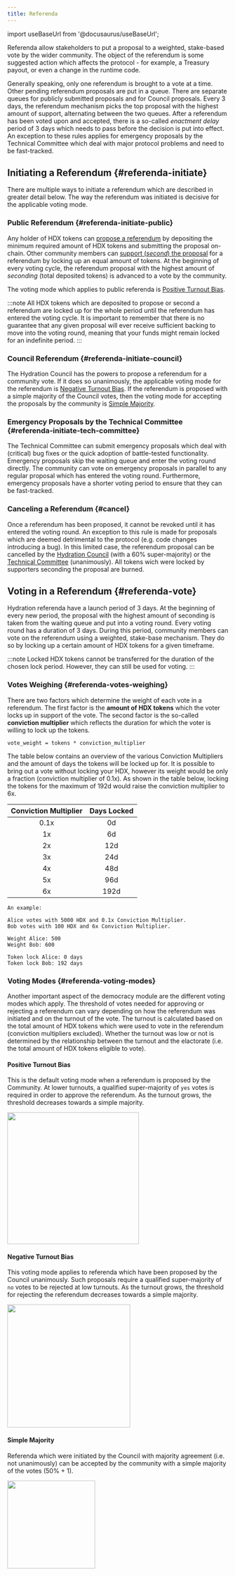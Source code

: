 ```yaml
---
title: Referenda
---
```


import useBaseUrl from '@docusaurus/useBaseUrl';

Referenda allow stakeholders to put a proposal to a weighted, stake-based vote by the wider community. The object of the referendum is some suggested action which affects the protocol - for example, a Treasury payout, or even a change in the runtime code.

Generally speaking, only one referendum is brought to a vote at a time. Other pending referendum proposals are put in a queue. There are separate queues for publicly submitted proposals and for Council proposals. Every 3 days, the referendum mechanism picks the top proposal with the highest amount of support, alternating between the two queues. After a referendum has been voted upon and accepted, there is a so-called *enactment delay* period of 3 days which needs to pass before the decision is put into effect. An exception to these rules applies for emergency proposals by the Technical Committee which deal with major protocol problems and need to be fast-tracked.

## Initiating a Referendum {#referenda-initiate}
There are multiple ways to initiate a referendum which are described in greater detail below. The way the referendum was initiated is decisive for the applicable voting mode.

### Public Referendum {#referenda-initiate-public}
Any holder of HDX tokens can [propose a referendum](../community/referenda) by depositing the minimum required amount of HDX tokens and submitting the proposal on-chain. Other community members can [support (*second*) the proposal](../community/referenda) for a referendum by locking up an equal amount of tokens. At the beginning of every voting cycle, the referendum proposal with the highest amount of *seconding* (total deposited tokens) is advanced to a vote by the community.

The voting mode which applies to public referenda is [Positive Turnout Bias](#referenda-voting-modes).

:::note
All HDX tokens which are deposited to propose or second a referendum are locked up for the whole period until the referendum has entered the voting cycle. It is important to remember that there is no guarantee that any given proposal will ever receive sufficient backing to move into the voting round, meaning that your funds might remain locked for an indefinite period.
:::

### Council Referendum {#referenda-initiate-council}
The Hydration Council has the powers to propose a referendum for a community vote. If it does so unanimously, the applicable voting mode for the referendum is [Negative Turnout Bias](#referenda-voting-modes). If the referendum is proposed with a simple majority of the Council votes, then the voting mode for accepting the proposals by the community is [Simple Majority](#referenda-voting-modes).

### Emergency Proposals by the Technical Committee {#referenda-initiate-tech-committee}
The Technical Committee can submit emergency proposals which deal with (critical) bug fixes or the quick adoption of battle-tested functionality. Emergency proposals skip the waiting queue and enter the voting round directly. The community can vote on emergency proposals in parallel to any regular proposal which has entered the voting round. Furthermore, emergency proposals have a shorter voting period to ensure that they can be fast-tracked.

### Canceling a Referendum {#cancel}
Once a referendum has been proposed, it cannot be revoked until it has entered the voting round. An exception to this rule is made for proposals which are deemed detrimental to the protocol (e.g. code changes introducing a bug). In this limited case, the referendum proposal can be cancelled by the [Hydration Council](./democracy_council) (with a 60% super-majority) or the [Technical Committee](./democracy_technical_committee) (unanimously). All tokens wich were locked by supporters seconding the proposal are burned.

## Voting in a Referendum {#referenda-vote}
Hydration referenda have a launch period of 3 days. At the beginning of every new period, the proposal with the highest amount of seconding is taken from the waiting queue and put into a voting round. Every voting round has a duration of 3 days. During this period, community members can vote on the referendum using a weighted, stake-base mechanism. They do so by locking up a certain amount of HDX tokens for a given timeframe.

:::note
Locked HDX tokens cannot be transferred for the duration of the chosen lock period. However, they can still be used for voting.
:::

### Votes Weighing {#referenda-votes-weighing}
There are two factors which determine the weight of each vote in a referendum. The first factor is the **amount of HDX tokens** which the voter locks up in support of the vote. The second factor is the so-called **conviction multiplier** which reflects the duration for which the voter is willing to lock up the tokens.

```
vote_weight = tokens * conviction_multiplier
```

The table below contains an overview of the various Conviction Multipliers and the amount of days the tokens will be locked up for. It is possible to bring out a vote without locking your HDX, however its weight would be only a fraction (conviction multiplier of 0.1x). As shown in the table below, locking the tokens for the maximum of 192d would raise the conviction multiplier to 6x.

| Conviction Multiplier | Days Locked |
|:---------------------:|:-----------:|
| 0.1x                  |  0d         |
| 1x                    |  6d         |
| 2x                    |  12d        |
| 3x                    |  24d        |
| 4x                    |  48d        |
| 5x                    |  96d        |
| 6x                    |  192d       |

```
An example:

Alice votes with 5000 HDX and 0.1x Conviction Multiplier.
Bob votes with 100 HDX and 6x Conviction Multiplier.

Weight Alice: 500
Weight Bob: 600

Token lock Alice: 0 days
Token lock Bob: 192 days
```

### Voting Modes {#referenda-voting-modes}
Another important aspect of the democracy module are the different voting modes which apply. The threshold of votes needed for approving or rejecting a referendum can vary depending on how the referendum was initiated and on the turnout of the vote. The turnout is calculated based on the total amount of HDX tokens which were used to vote in the referendum (conviction multipliers excluded). Whether the turnout was low or not is determined by the relationship between the turnout and the elactorate (i.e. the total amount of HDX tokens eligible to vote).

#### Positive Turnout Bias
This is the default voting mode when a referendum is proposed by the Community. At lower turnouts, a qualified super-majority of `yes` votes is required in order to approve the referendum. As the turnout grows, the threshold decreases towards a simple majority.

<div style={{textAlign: 'center'}}>
  <img src={useBaseUrl('/democracy/positive-turnout-bias.png')} width="300px" />
</div>

#### Negative Turnout Bias
This voting mode applies to referenda which have been proposed by the Council unanimously. Such proposals require a qualified super-majority of `no` votes to be rejected at low turnouts. As the turnout grows, the threshold for rejecting the referendum decreases towards a simple majority.

<div style={{textAlign: 'center'}}>
  <img src={useBaseUrl('/democracy/negative-turnout-bias.png')} width="280px" />
</div>

#### Simple Majority
Referenda which were initiated by the Council with majority agreement (i.e. not unanimously) can be accepted by the community with a simple majority of the votes (50% + 1).

<div style={{textAlign: 'center'}}>
  <img src={useBaseUrl('/democracy/simple-majority.png')} width="200px" />
</div>
